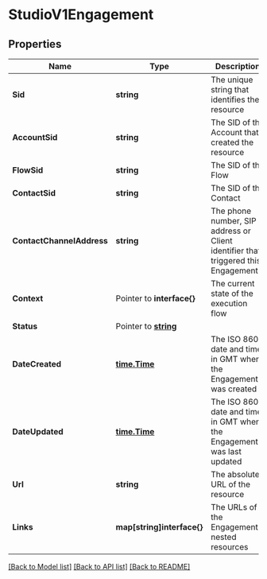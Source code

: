 # StudioV1Engagement

## Properties

Name | Type | Description | Notes
------------ | ------------- | ------------- | -------------
**Sid** | **string** | The unique string that identifies the resource |[optional] 
**AccountSid** | **string** | The SID of the Account that created the resource |[optional] 
**FlowSid** | **string** | The SID of the Flow |[optional] 
**ContactSid** | **string** | The SID of the Contact |[optional] 
**ContactChannelAddress** | **string** | The phone number, SIP address or Client identifier that triggered this Engagement |[optional] 
**Context** | Pointer to **interface{}** | The current state of the execution flow |
**Status** | Pointer to [**string**](EngagementEnumStatus.md) |  |
**DateCreated** | [**time.Time**](time.Time.md) | The ISO 8601 date and time in GMT when the Engagement was created |[optional] 
**DateUpdated** | [**time.Time**](time.Time.md) | The ISO 8601 date and time in GMT when the Engagement was last updated |[optional] 
**Url** | **string** | The absolute URL of the resource |[optional] 
**Links** | **map[string]interface{}** | The URLs of the Engagement's nested resources |[optional] 

[[Back to Model list]](../README.md#documentation-for-models) [[Back to API list]](../README.md#documentation-for-api-endpoints) [[Back to README]](../README.md)


